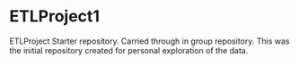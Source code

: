 # ETLProject1
ETLProject
Starter repository. Carried through in group repository. This was the initial repository created for personal exploration of the data. 
